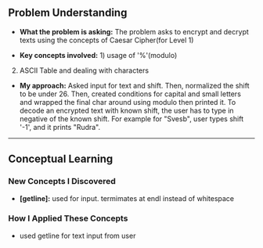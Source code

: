 ## Problem Understanding
- **What the problem is asking:** The problem asks to encrypt and decrypt texts using the concepts of Caesar Cipher(for Level 1)

- **Key concepts involved:** 1) usage of '%'(modulo)
2) ASCII Table and dealing with characters

- **My approach:** Asked input for text and shift. Then, normalized the shift to be under 26. Then, created conditions for capital and small letters and wrapped the final char around using modulo then printed it. To decode an encrypted text with known shift, the user has to type in negative of the known shift. For example for "Svesb", user types shift '-1', and it prints "Rudra".

---

##  Conceptual Learning

### **New Concepts I Discovered**
- **[getline]:** used for input. termimates at endl instead of whitespace

### **How I Applied These Concepts**
- used getline for text input from user

